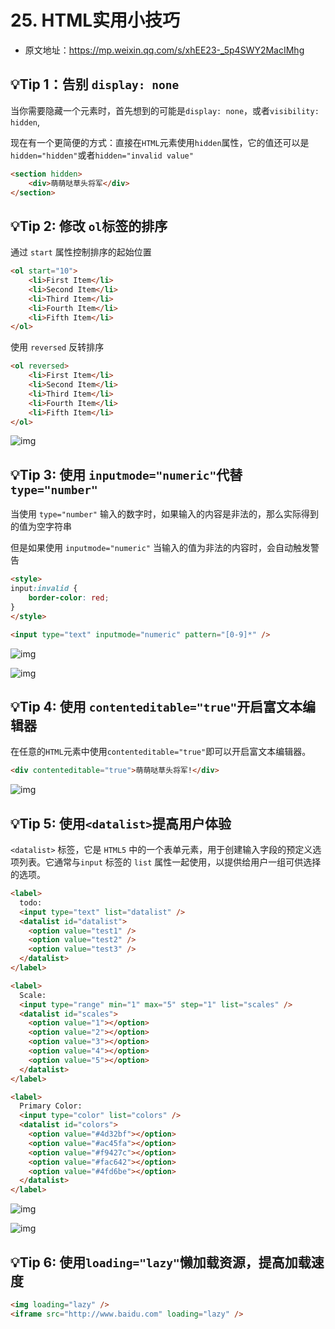 # 25. HTML实用小技巧

- 原文地址：https://mp.weixin.qq.com/s/xhEE23-_5p4SWY2MacIMhg

## 💡Tip 1：告别 `display: none`

当你需要隐藏一个元素时，首先想到的可能是`display: none`，或者`visibility: hidden`,

现在有一个更简便的方式：直接在`HTML`元素使用`hidden`属性，它的值还可以是`hidden="hidden"`或者`hidden="invalid value"`

```html
<section hidden>
    <div>萌萌哒草头将军</div>
</section>
```

## 💡Tip 2: 修改 `ol`标签的排序

通过 `start` 属性控制排序的起始位置

```html
<ol start="10">
    <li>First Item</li>
    <li>Second Item</li>
    <li>Third Item</li>
    <li>Fourth Item</li>
    <li>Fifth Item</li>
</ol>
```

使用 `reversed` 反转排序

```html
<ol reversed>
    <li>First Item</li>
    <li>Second Item</li>
    <li>Third Item</li>
    <li>Fourth Item</li>
    <li>Fifth Item</li>
</ol>
```

![img](/images/html/note/025/25001.png)

## 💡Tip 3: 使用 `inputmode="numeric"`代替 `type="number"`

当使用 `type="number"` 输入的数字时，如果输入的内容是非法的，那么实际得到的值为空字符串

但是如果使用 `inputmode="numeric"` 当输入的值为非法的内容时，会自动触发警告

```html
<style>
input:invalid {
    border-color: red;
}
</style>

<input type="text" inputmode="numeric" pattern="[0-9]*" />
```

![img](/images/html/note/025/25002.png)

![img](/images/html/note/025/25003.png)

## 💡Tip 4: 使用 `contenteditable="true"`开启富文本编辑器

在任意的`HTML`元素中使用`contenteditable="true"`即可以开启富文本编辑器。

```html
<div contenteditable="true">萌萌哒草头将军!</div>
```

![img](/images/html/note/025/25004.gif)

## 💡Tip 5: 使用`<datalist>`提高用户体验

`<datalist>` 标签，它是 `HTML5` 中的一个表单元素，用于创建输入字段的预定义选项列表。它通常与`input` 标签的 `list` 属性一起使用，以提供给用户一组可供选择的选项。

```html
<label>
  todo:
  <input type="text" list="datalist" />
  <datalist id="datalist">
    <option value="test1" />
    <option value="test2" />
    <option value="test3" />
  </datalist>
</label>

<label>
  Scale:
  <input type="range" min="1" max="5" step="1" list="scales" />
  <datalist id="scales">
    <option value="1"></option>
    <option value="2"></option>
    <option value="3"></option>
    <option value="4"></option>
    <option value="5"></option>
  </datalist>
</label>

<label>
  Primary Color:
  <input type="color" list="colors" />
  <datalist id="colors">
    <option value="#4d32bf"></option>
    <option value="#ac45fa"></option>
    <option value="#f9427c"></option>
    <option value="#fac642"></option>
    <option value="#4fd6be"></option>
  </datalist>
</label>
```

![img](/images/html/note/025/25005.png)

![img](/images/html/note/025/25006.png)

## 💡Tip 6: 使用`loading="lazy"`懒加载资源，提高加载速度

```html
<img loading="lazy" />
<iframe src="http://www.baidu.com" loading="lazy" />
```

